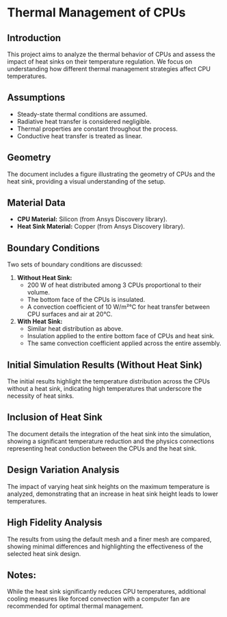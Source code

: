 # Thermal Management of CPUs

## Introduction
This project aims to analyze the thermal behavior of CPUs and assess the impact of heat sinks on their temperature regulation. We focus on understanding how different thermal management strategies affect CPU temperatures.

## Assumptions
- Steady-state thermal conditions are assumed.
- Radiative heat transfer is considered negligible.
- Thermal properties are constant throughout the process.
- Conductive heat transfer is treated as linear.

## Geometry
The document includes a figure illustrating the geometry of CPUs and the heat sink, providing a visual understanding of the setup.

## Material Data
- **CPU Material:** Silicon (from Ansys Discovery library).
- **Heat Sink Material:** Copper (from Ansys Discovery library).

## Boundary Conditions
Two sets of boundary conditions are discussed:
1. **Without Heat Sink:**
   - 200 W of heat distributed among 3 CPUs proportional to their volume.
   - The bottom face of the CPUs is insulated.
   - A convection coefficient of 10 W/m²°C for heat transfer between CPU surfaces and air at 20°C.
2. **With Heat Sink:**
   - Similar heat distribution as above.
   - Insulation applied to the entire bottom face of CPUs and heat sink.
   - The same convection coefficient applied across the entire assembly.

## Initial Simulation Results (Without Heat Sink)
The initial results highlight the temperature distribution across the CPUs without a heat sink, indicating high temperatures that underscore the necessity of heat sinks.

## Inclusion of Heat Sink
The document details the integration of the heat sink into the simulation, showing a significant temperature reduction and the physics connections representing heat conduction between the CPUs and the heat sink.

## Design Variation Analysis
The impact of varying heat sink heights on the maximum temperature is analyzed, demonstrating that an increase in heat sink height leads to lower temperatures.

## High Fidelity Analysis
The results from using the default mesh and a finer mesh are compared, showing minimal differences and highlighting the effectiveness of the selected heat sink design.

## Notes:
While the heat sink significantly reduces CPU temperatures, additional cooling measures like forced convection with a computer fan are recommended for optimal thermal management.

